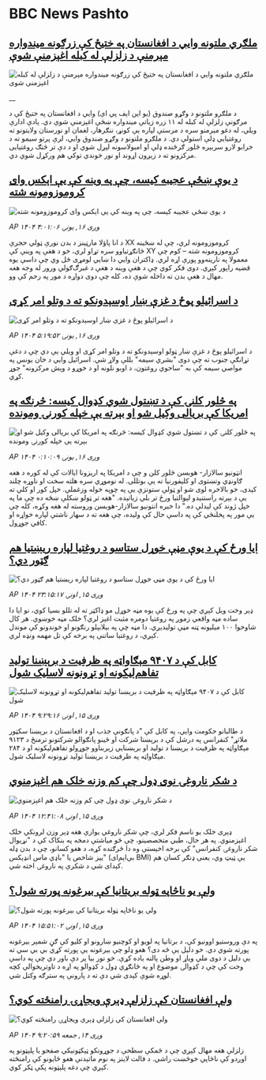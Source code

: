 # BBC News Pashto## [ملګري ملتونه وايي د افغانستان په ختيځ کې زرګونه ميندواره مېرمنې د زلزلې له کبله اغېزمنې شوې](https://www.bbc.co.uk/pashto/live/cx290ew8lq8t?at_medium=RSS&at_campaign=rss?at_campaign=githubrss)![ملګري ملتونه وايي د افغانستان په ختيځ کې زرګونه ميندواره مېرمنې د زلزلې له کبله اغېزمنې شوې](https://ichef.bbci.co.uk/ace/standard/240/cpsprodpb/e9fd/live/a5836a90-8b90-11f0-84c8-99de564f0440.jpg)__د ملګرو ملتونو د وګړو صندوق (يو اېن اېف پي اې) وايي د افغانستان په ختيځ کې د مرګونې زلزلې له کبله له ۱۱ زره زیاتې ميندواره ښځې اغېزمنې شوې دي. يادې ادارې ويلي، له دغو مېرمنو سره د مرستې لپاره یې کونړ، ننګرهار، لغمان او نورستان ولايتونو ته روغتيايي ډلې استولې دي. د ملګرو ملتونو د وګړو صندوق وايي، لرې پرتو سيمو ته د خرابو لارو سربېره څلور ګرځنده ډلې او امبولاسونه لېږل شوي او د دې تر څنګ روغتيايی مرکزونو ته د زېږون اړوند او نور خوندي توکي هم ورکړل شوي دي.## [د يوې ښځې عجيبه کيسه، چې په وينه کې يې اېکس وای کروموزومونه شته](https://www.bbc.com/pashto/articles/ckg397yn02xo?at_medium=RSS&at_campaign=rss?at_campaign=githubrss)![د يوې ښځې عجيبه کيسه، چې په وينه کې يې اېکس وای کروموزومونه شته](https://ichef.bbci.co.uk/ace/ws/240/cpsprodpb/cbf2/live/ac162970-8b30-11f0-84c8-99de564f0440.jpg)_AP ۱۴۰۴ وږی ۱۶, يونۍ ۴:۰۱:۰۶_د انا پاؤلا مارټینز د بدن نورې ټولي حجرې XX کروموزومونه لري، چې له ښځينه ځانګړتياوو سره تړاو لري، خو د هغې په وينې کې XY کروموزومونه شته – کوم چې معمولا په نارينه‌وو پورې اړه لري.
ډاکتران وايي دا ښايي لومړی ځل وي چې داسې يوه قضیه راپور کېږي. دوی فکر کوي چې د هغې وینه د هغې د غبرګ‌ګولي ورور له وجه هغه مهال د هغې بدن ته داخله شوې ده، کله چې دوی دواړه د مور په رحم کې وو.## [د اسرائيلو پوځ د غزې ښار اوسېدونکو ته د وتلو امر کړی](https://www.bbc.com/pashto/articles/ce32y0gp4evo?at_medium=RSS&at_campaign=rss?at_campaign=githubrss)![د اسرائيلو پوځ د غزې ښار اوسېدونکو ته د وتلو امر کړی](https://ichef.bbci.co.uk/ace/ws/240/cpsprodpb/491f/live/0e2ac2f0-8baa-11f0-9cf6-cbf3e73ce2b9.jpg)_AP ۱۴۰۴ وږی ۱۶, يونۍ ۵:۱۹:۵۲_د اسرائيلو پوځ د غزې ښار ټولو اوسېدونکو ته د وتلو امر کړی او ويلي يې دي چې د دغې تړانګې جنوب ته چې دوی "بشري سیمه" بللې ولاړ شي. اسرائیل وايي د خان يونس په مواصي سیمه کې به "ساحوي روغتون، د اوبو نلونه او د خوړو د وېش مرکزونه" جوړ کړي.## [په څلور کلنۍ کې د تښتول شوي کډوال کيسه: څرنګه په امریکا کې بريالی وکيل شو او بېرته یې خپله کورنۍ ومونده](https://www.bbc.com/pashto/articles/c5yg5ex2891o?at_medium=RSS&at_campaign=rss?at_campaign=githubrss)![په څلور کلنۍ کې د تښتول شوي کډوال کيسه: څرنګه په امریکا کې بريالی وکيل شو او بېرته یې خپله کورنۍ ومونده](https://ichef.bbci.co.uk/ace/ws/240/cpsprodpb/cfde/live/31189d50-8af6-11f0-b391-6936825093bd.jpg)_AP ۱۴۰۴ وږی ۱۶, يونۍ ۰:۱۰:۰۹_انټونیو سالازار- هوبسن څلور کلن و چې د امریکا په اریزونا ایالات کې له کوره د هغه ګاونډي وتښتوی او کلیفورنیا ته یې بوتللی. له نوموړي سره هلته سخت او ناوړه چلند کېدی، خو بالاخره لوی شو او ټولې ستونزې یې په چوپه خوله وزغملي. خپل کور او کلي ته یې د بېرته راستنېدو لېوالتیا ورځ تر بلي زیاتېده.
"هغه تر ټولو ښکلې ښځه ده چې ما په خپل ژوند کې لیدلې ده."
دا خبره انتونیو سالازار-هوبسن وروسته له هغه وکړه، کله چې یې مور په پخلنځي کې په داسې حال کې ولیده، چې هغه ته د سهار ناشتې لپاره خواړه او کافي جوړول.## [ایا ورځ کې د یوې مڼې خوړل ستاسو د روغتیا لپاره ریښتیا هم ګټور دي؟](https://www.bbc.com/pashto/articles/cm2m1xy9r24o?at_medium=RSS&at_campaign=rss?at_campaign=githubrss)![ایا ورځ کې د یوې مڼې خوړل ستاسو د روغتیا لپاره ریښتیا هم ګټور دي؟](https://ichef.bbci.co.uk/ace/ws/240/cpsprodpb/8c65/live/26afb0b0-8b78-11f0-85b3-3b33a63c3c7e.jpg)_AP ۱۴۰۴ وږی ۱۵, اونۍ ۲۳:۱۵:۱۷_ډېر وخت ويل کېږي چې په ورځ کې يوه مڼه خوړل مو ډاکټر ته له تللو بسیا کوي، نو ايا دا ساده مڼه واقعي زموږ په روغتيا دومره مثبت اغېز لري؟
خلک مڼه خوښوي. هر کال شاوخوا ۱۰۰ میلیونه ټنه مڼې توليديږي. دا مڼه چې په بېلابېلو رنګونو او خوندونو کې موندل کېږي، د روغتيا ساتنې په برخه کې تل مهمه ونډه لري.## [کابل کې د  ۹۴۰۷ مېګاواټه په ظرفیت د برېښنا تولید تفاهم‌لیکونه او تړونونه لاسلیک شول](https://www.bbc.com/pashto/articles/c2ejk2vz8ddo?at_medium=RSS&at_campaign=rss?at_campaign=githubrss)![کابل کې د  ۹۴۰۷ مېګاواټه په ظرفیت د برېښنا تولید تفاهم‌لیکونه او تړونونه لاسلیک شول](https://ichef.bbci.co.uk/ace/ws/240/cpsprodpb/51d5/live/a3ed9350-8b17-11f0-9cf6-cbf3e73ce2b9.jpg)_AP ۱۴۰۴ وږی ۱۵, اونۍ ۹:۲۹:۱۶_د طالبانو حکومت وايي، په کابل کې "د پانګونې جذب او د افغانستان د برېښنا سکټور ملاتړ" کنفرانس په درشل کې د برېښنا شرکت او ځینو پانګوالو شرکتونو ترمنځ د ۹۱۲۳ مېګاواټه په ظرفیت د برېښنا د تولید او برېښنايي زېربناوو جوړولو تفاهم‌لیکونه او د ۲۸۴ مېګاواټه په ظرفیت د برېښنا تولید تړونونه لاسلیک شول.## [د شکر ناروغۍ نوی ډول چې کم وزنه خلک هم اغېزمنوي](https://www.bbc.com/pashto/articles/cwy3ygwwppzo?at_medium=RSS&at_campaign=rss?at_campaign=githubrss)![د شکر ناروغۍ نوی ډول چې کم وزنه خلک هم اغېزمنوي](https://ichef.bbci.co.uk/ace/ws/240/cpsprodpb/c2fc/live/b6094670-8814-11f0-84c8-99de564f0440.jpg)_AP ۱۴۰۴ وږی ۱۵, اونۍ ۱۲:۴۱:۰۸_ډېری خلک یو ناسم فکر لري، چې شکر ناروغي یوازې هغه ډېر وزن لرونکي خلک اغېزمنوي. په هر حال، طبي متخصصینو، چې څو میاشتې دمخه په بنکاک کې د "نړیوال شکر ناروغۍ کنفرانس" کې برخه اخیستې وه دا څرګنده کړه، د هغو کسانو، چې د بدن ډله ییز شاخص یا "باډي ماس انډېکس" (بي‌اېم‌ای BMI) یې ټیټ وي، یعنی ډنګر کسان هم کېدای شي د شکرې په ناروغۍ اخته شي.## [ولې یو ناڅاپه ټوله بریتانیا کې بیرغونه پورته شول؟](https://www.bbc.com/pashto/articles/cn0rlp6djklo?at_medium=RSS&at_campaign=rss?at_campaign=githubrss)![ولې یو ناڅاپه ټوله بریتانیا کې بیرغونه پورته شول؟](https://ichef.bbci.co.uk/ace/ws/240/cpsprodpb/beac/live/fedf8f60-8992-11f0-b391-6936825093bd.jpg)_AP ۱۴۰۴ وږی ۱۵, اونۍ ۱۵:۵۱:۰۲_په دې وروستیو اوونیو کې، د برتانیا په لویو او کوچنیو ښارونو او کلیو کې ګڼ شمېر بیرغونه پورته شوي دي. خو دلیل یې څه دی؟
هغو ډلو چې بیرغونه یې پورته کړي بي بي سي ته یې دلیل د دوی ملي ویاړ او وطن پالنه یاده کړې. 
خو نور بیا پر دې باور دي چې په داسې وخت کې چې د کډوالۍ موضوع او په ځانګړي ډول د کډوالو په اړه د تاوتریخوالي کچه لوړه شوې کېدی شي دې ته د پارونې په سترګه وکتل شي.## [ولې افغانستان کې زلزلې ډېرې ویجاړۍ رامنځته کوي؟](https://www.bbc.com/pashto/articles/cgeqn25jlvgo?at_medium=RSS&at_campaign=rss?at_campaign=githubrss)![ولې افغانستان کې زلزلې ډېرې ویجاړۍ رامنځته کوي؟](https://ichef.bbci.co.uk/ace/ws/240/cpsprodpb/b600/live/0ec6e490-8a39-11f0-84c8-99de564f0440.jpg)_AP ۱۴۰۴ وږی ۱۴, جمعه ۹:۲۰:۵۹_زلزلې هغه مهال کېږي چې د ځمکې سطحې د جوړونکو ټېکټونیکي صفحو یا پلېټونو په اوږدو کې ناڅاپي‌ خوځښت راشي.‌ د فالت لاینز په نوم ماتېدنې هغو ځایونو کې رامنځته کېږي چې دغه پلېټونه پکې ټکر کوي.
